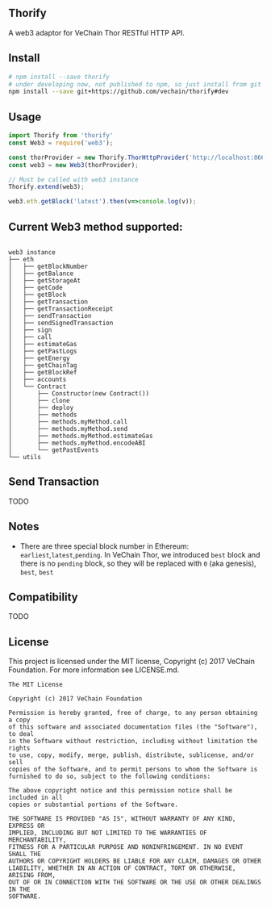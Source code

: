 ## Thorify

A web3 adaptor for VeChain Thor RESTful HTTP API.

## Install

``` bash
# npm install --save thorify
# under developing now, not published to npm, so just install from git 
npm install --save git+https://github.com/vechain/thorify#dev
```

## Usage

``` js
import Thorify from 'thorify'
const Web3 = require('web3');

const thorProvider = new Thorify.ThorHttpProvider('http://localhost:8669');
const web3 = new Web3(thorProvider);

// Must be called with web3 instance
Thorify.extend(web3);

web3.eth.getBlock('latest').then(v=>console.log(v));
```

## Current Web3 method supported:

```

web3 instance
├── eth
│   ├── getBlockNumber
│   ├── getBalance
│   ├── getStorageAt
│   ├── getCode
│   ├── getBlock
│   ├── getTransaction
│   ├── getTransactionReceipt
│   ├── sendTransaction
│   ├── sendSignedTransaction
│   ├── sign
│   ├── call
│   ├── estimateGas
│   ├── getPastLogs
│   ├── getEnergy
│   ├── getChainTag
│   ├── getBlockRef
│   ├── accounts
│   └── Contract
│       ├── Constructor(new Contract())
│       ├── clone
│       ├── deploy
│       ├── methods
│       ├── methods.myMethod.call
│       ├── methods.myMethod.send
│       ├── methods.myMethod.estimateGas
│       ├── methods.myMethod.encodeABI
│       └── getPastEvents
└── utils

```

## Send Transaction

  TODO

## Notes

- There are three special block number in Ethereum: `earliest`,`latest`,`pending`. In VeChain Thor, we introduced `best` block and there is no `pending` block, so they will be replaced with `0` (aka genesis), `best`, `best`

## Compatibility

  TODO

## License

This project is licensed under the MIT license, Copyright (c) 2017 VeChain Foundation. For more information see LICENSE.md.

```
The MIT License

Copyright (c) 2017 VeChain Foundation

Permission is hereby granted, free of charge, to any person obtaining a copy
of this software and associated documentation files (the "Software"), to deal
in the Software without restriction, including without limitation the rights
to use, copy, modify, merge, publish, distribute, sublicense, and/or sell
copies of the Software, and to permit persons to whom the Software is
furnished to do so, subject to the following conditions:

The above copyright notice and this permission notice shall be included in all
copies or substantial portions of the Software.

THE SOFTWARE IS PROVIDED "AS IS", WITHOUT WARRANTY OF ANY KIND, EXPRESS OR
IMPLIED, INCLUDING BUT NOT LIMITED TO THE WARRANTIES OF MERCHANTABILITY,
FITNESS FOR A PARTICULAR PURPOSE AND NONINFRINGEMENT. IN NO EVENT SHALL THE
AUTHORS OR COPYRIGHT HOLDERS BE LIABLE FOR ANY CLAIM, DAMAGES OR OTHER
LIABILITY, WHETHER IN AN ACTION OF CONTRACT, TORT OR OTHERWISE, ARISING FROM,
OUT OF OR IN CONNECTION WITH THE SOFTWARE OR THE USE OR OTHER DEALINGS IN THE
SOFTWARE.
```
